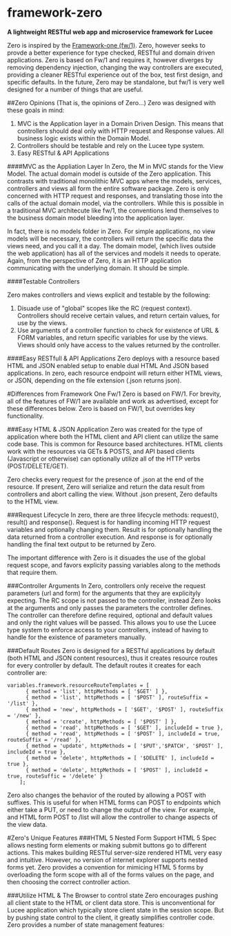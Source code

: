 # framework-zero
**A lightweight RESTful web app and microservice framework for Lucee**

Zero is inspired by the [Framework-one (fw/1)](https://github.com/framework-one/fw1). Zero, however seeks to provde a better experience for type checked, RESTful and domain driven applications. Zero is based on Fw/1 and requires it, however diverges by removing dependency injection, changing the way controllers are executed, providing a cleaner RESTful experience out of the box, test first design, and specific defaults. In the future, Zero may be standalone, but fw/1 is very well designed for a number of things that are useful. 

##Zero Opinions
(That is, the opinions of Zero...)
Zero was designed with these goals in mind:

1. MVC is the Application layer in a Domain Driven Design. This means that controllers should deal only with HTTP request and Response values. All business logic exists within the Domain Model. 
2. Controllers should be testable and rely on the Lucee type system.
3. Easy RESTful & API Applications

####MVC as the Appliation Layer
In Zero, the M in MVC stands for the View Model. The actual domain model is outside of the Zero application. This contrasts with traditional monolithic MVC apps where the models, services, controllers and views all form the entire software package. Zero is only concerned with HTTP request and responses, and translating those into the calls of the actual domain model, via the controllers. While this is possible in a traditional MVC architecute like fw/1, the conventions lend themselves to the business domain model bleeding into the application layer.

In fact, there is no models folder in Zero. For simple applications, no view models will be necessary, the controllers will return the specific data the views need, and you call it a day. The domain model, (which lives outside the web application) has all of the services and models it needs to operate. Again, from the perspective of Zero, it is an HTTP application communicating with the underlying domain. It should be simple.

####Testable Controllers

Zero makes controllers and views explicit and testable by the following:

1. Disuade use of "global" scopes like the RC (request context). Controllers should receive certain values, and return certain values, for use by the views.
2. Use arguments of a controller function to check for existence of URL & FORM variables, and return specific variables for use by the views. Views should only have access to the values returned by the controller.

####Easy RESTfull & API Applications
Zero deploys with a resource based HTML and JSON enabled setup to enable dual HTML And JSON based applications. In zero, each resource endpoint will return either HTML views, or JSON, depending on the file extension (.json returns json).

#Differences from Framework One Fw/1
Zero is based on FW/1. For brevity, all of the features of FW/1 are available and work as advertised, except for these differences below. Zero is based on FW/1, but overrides key functionality.

###Easy HTML & JSON Application
Zero was created for the type of application where both the HTML client and API client can utilize the same code base. This is common for Resource based architectures. HTML clients work with the resources via GETs & POSTS, and API based clients (Javascript or otherwise) can optionally utilize all of the HTTP verbs (POST/DELETE/GET).

Zero checks every request for the presence of .json at the end of the resource. If present, Zero will serialize and return the data result from controllers and abort calling the view. Without .json present, Zero defaults to the HTML view. 

###Request Lifecycle
In zero, there are three lifecycle methods: request(), result() and response(). Request is for handling incoming HTTP request variables and optionally changing them. Result is for optionally handling the data returned from a controller execution. And response is for optionally handling the final text output to be returned by Zero.

The important difference with Zero is it disuades the use of the global request scope, and favors explicity passing variables along to the methods that require them.

###Controller Arguments
In Zero, controllers only receive the request parameters (url and form) for the arguments that they are explicityly expecting. The RC scope is not passed to the controller, instead Zero looks at the arguments and only passes the parameters the controller defines. The controller can therefore define required, optional and default values and only the right values will be passed. This allows you to use the Lucee type system to enforce access to your controllers, instead of having to handle for the existence of parameters manually.

###Default Routes
Zero is designed for a RESTful applications by default (both HTML and JSON content resources), thus it creates resource routes for every controller by default. The default routes it creates for each controller are:

```
variables.framework.resourceRouteTemplates = [
	  { method = 'list', httpMethods = [ '$GET' ] },
	  { method = 'list', httpMethods = [ '$POST' ], routeSuffix = '/list' },
	  { method = 'new', httpMethods = [ '$GET', '$POST' ], routeSuffix = '/new' },
	  { method = 'create', httpMethods = [ '$POST' ] },
	  { method = 'read', httpMethods = [ '$GET' ], includeId = true },
	  { method = 'read', httpMethods = [ '$POST' ], includeId = true, routeSuffix = '/read' },
	  { method = 'update', httpMethods = [ '$PUT','$PATCH', '$POST' ], includeId = true },
	  { method = 'delete', httpMethods = [ '$DELETE' ], includeId = true },
	  { method = 'delete', httpMethods = [ '$POST' ], includeId = true, routeSuffic = '/delete' }
	];
```

Zero also changes the behavior of the routed by allowing a POST with suffixes. This is useful for when HTML forms can POST to endpoints which either take a PUT, or need to change the output of the view. For example, and HTML form POST to /list will allow the controller to change aspects of the view data.

#Zero's Unique Features
###HTML 5 Nested Form Support
HTML 5 Spec allows nesting form elements or making submit buttons go to different actions. This makes building RESTful server-size rendered HTML very easy and intuitive. However, no version of internet explorer supports nested forms yet. Zero provides a convention for mimicing HTML 5 forms by overloading the form scope with all of the forms values on the page, and then choosing the correct controller action.

###Utilize HTML & The Browser to control state
Zero encourages pushing all client state to the HTML or client data store. This is unconventional for Lucee application which typically store client state in the session scope. But by pushing state control to the client, it greatly simplifies controller code. Zero provides a number of state management features:

